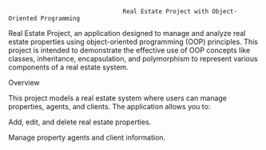                                     Real Estate Project with Object-Oriented Programming
                                               

 Real Estate Project, an application designed to manage and analyze real estate properties using object-oriented programming (OOP) principles. 
 This project is intended to demonstrate the effective use of OOP concepts like classes, inheritance, encapsulation, and polymorphism to represent various components of a real estate system.

 Overview
 
This project models a real estate system where users can manage properties, agents, and clients. The application allows you to:

Add, edit, and delete real estate properties.

Manage property agents and client information.


      
